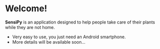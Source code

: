 Welcome!
======

**SensiPy** is an application designed to help people take care of their plants while they are not home.

* Very easy to use, you just need an Android smartphone.
* More details will be available soon...
